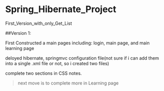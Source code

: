 # Spring_Hibernate_Project
First_Version_with_only_Get_List

##Version 1:


First Constructed a main pages including: login, main page, and main learning page

deloyed hibernate, springmvc configuration file(not sure if i can add them into a single .xml file or not, so i created two files)

complete two sections in CSS notes. 
>next move is to complete more in Learning page
